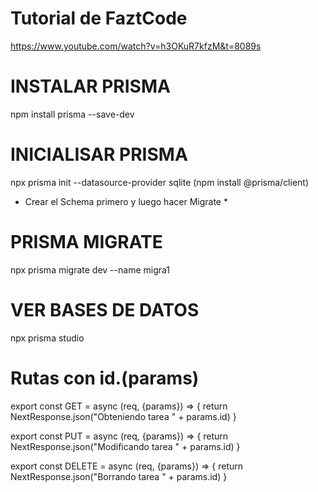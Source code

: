 # Tutorial de FaztCode
https://www.youtube.com/watch?v=h3OKuR7kfzM&t=8089s



# INSTALAR PRISMA
npm install prisma --save-dev

# INICIALISAR PRISMA
npx prisma init --datasource-provider sqlite
(npm install @prisma/client)

* Crear el Schema primero y luego hacer Migrate *
# PRISMA MIGRATE
npx prisma migrate dev --name migra1

# VER BASES DE DATOS
npx prisma studio

# Rutas con id.(params)
export const GET = async (req, {params}) => {
  return NextResponse.json("Obteniendo tarea " + params.id)
}

export const PUT = async (req, {params}) => {
    return NextResponse.json("Modificando tarea " + params.id)
}

export const DELETE = async (req, {params}) => {
    return NextResponse.json("Borrando tarea " + params.id)
}